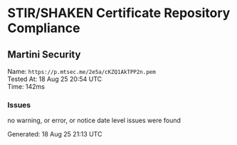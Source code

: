 # STIR/SHAKEN Certificate Repository Compliance

## Martini Security

Name: `https://p.mtsec.me/2e5a/cKZQ1AkTPP2n.pem`\
Tested At: 18 Aug 25 20:54 UTC\
Time: 142ms

### Issues

no warning, or error, or notice date level issues were found

Generated: 18 Aug 25 21:13 UTC